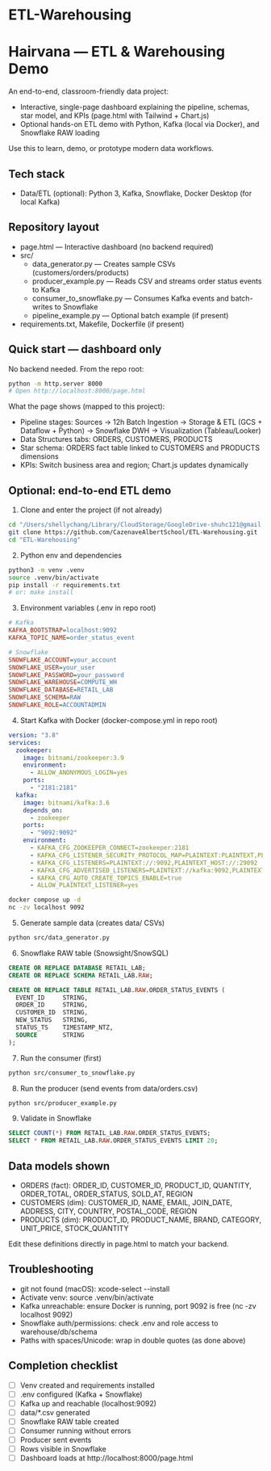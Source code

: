 # ETL-Warehousing


# Hairvana — ETL & Warehousing Demo

An end-to-end, classroom-friendly data project:

- Interactive, single-page dashboard explaining the pipeline, schemas, star model, and KPIs (page.html with Tailwind + Chart.js)
- Optional hands-on ETL demo with Python, Kafka (local via Docker), and Snowflake RAW loading

Use this to learn, demo, or prototype modern data workflows.

## Tech stack

- Data/ETL (optional): Python 3, Kafka, Snowflake, Docker Desktop (for local Kafka)

## Repository layout

- page.html — Interactive dashboard (no backend required)
- src/
  - data_generator.py — Creates sample CSVs (customers/orders/products)
  - producer_example.py — Reads CSV and streams order status events to Kafka
  - consumer_to_snowflake.py — Consumes Kafka events and batch-writes to Snowflake
  - pipeline_example.py — Optional batch example (if present)
- requirements.txt, Makefile, Dockerfile (if present)

## Quick start — dashboard only

No backend needed. From the repo root:

```bash
python -m http.server 8000
# Open http://localhost:8000/page.html
```

What the page shows (mapped to this project):

- Pipeline stages: Sources → 12h Batch Ingestion → Storage & ETL (GCS + Dataflow + Python) → Snowflake DWH → Visualization (Tableau/Looker)
- Data Structures tabs: ORDERS, CUSTOMERS, PRODUCTS
- Star schema: ORDERS fact table linked to CUSTOMERS and PRODUCTS dimensions
- KPIs: Switch business area and region; Chart.js updates dynamically

## Optional: end-to-end ETL demo

1) Clone and enter the project (if not already)

```bash
cd "/Users/shellychang/Library/CloudStorage/GoogleDrive-shuhc121@gmail.com/我的雲端硬碟/Albertschool_M2_1/as_m2-1/ETL and Warehousing"
git clone https://github.com/CazenaveAlbertSchool/ETL-Warehousing.git
cd "ETL-Warehousing"
```

2) Python env and dependencies

```bash
python3 -m venv .venv
source .venv/bin/activate
pip install -r requirements.txt
# or: make install
```

3) Environment variables (.env in repo root)

```ini
# Kafka
KAFKA_BOOTSTRAP=localhost:9092
KAFKA_TOPIC_NAME=order_status_event

# Snowflake
SNOWFLAKE_ACCOUNT=your_account
SNOWFLAKE_USER=your_user
SNOWFLAKE_PASSWORD=your_password
SNOWFLAKE_WAREHOUSE=COMPUTE_WH
SNOWFLAKE_DATABASE=RETAIL_LAB
SNOWFLAKE_SCHEMA=RAW
SNOWFLAKE_ROLE=ACCOUNTADMIN
```

4) Start Kafka with Docker (docker-compose.yml in repo root)

```yaml
version: "3.8"
services:
  zookeeper:
    image: bitnami/zookeeper:3.9
    environment:
      - ALLOW_ANONYMOUS_LOGIN=yes
    ports:
      - "2181:2181"
  kafka:
    image: bitnami/kafka:3.6
    depends_on:
      - zookeeper
    ports:
      - "9092:9092"
    environment:
      - KAFKA_CFG_ZOOKEEPER_CONNECT=zookeeper:2181
      - KAFKA_CFG_LISTENER_SECURITY_PROTOCOL_MAP=PLAINTEXT:PLAINTEXT,PLAINTEXT_HOST:PLAINTEXT
      - KAFKA_CFG_LISTENERS=PLAINTEXT://:9092,PLAINTEXT_HOST://:29092
      - KAFKA_CFG_ADVERTISED_LISTENERS=PLAINTEXT://kafka:9092,PLAINTEXT_HOST://localhost:9092
      - KAFKA_CFG_AUTO_CREATE_TOPICS_ENABLE=true
      - ALLOW_PLAINTEXT_LISTENER=yes
```

```bash
docker compose up -d
nc -zv localhost 9092
```

5) Generate sample data (creates data/ CSVs)

```bash
python src/data_generator.py
```

6) Snowflake RAW table (Snowsight/SnowSQL)

```sql
CREATE OR REPLACE DATABASE RETAIL_LAB;
CREATE OR REPLACE SCHEMA RETAIL_LAB.RAW;

CREATE OR REPLACE TABLE RETAIL_LAB.RAW.ORDER_STATUS_EVENTS (
  EVENT_ID     STRING,
  ORDER_ID     STRING,
  CUSTOMER_ID  STRING,
  NEW_STATUS   STRING,
  STATUS_TS    TIMESTAMP_NTZ,
  SOURCE       STRING
);
```

7) Run the consumer (first)

```bash
python src/consumer_to_snowflake.py
```

8) Run the producer (send events from data/orders.csv)

```bash
python src/producer_example.py
```

9) Validate in Snowflake

```sql
SELECT COUNT(*) FROM RETAIL_LAB.RAW.ORDER_STATUS_EVENTS;
SELECT * FROM RETAIL_LAB.RAW.ORDER_STATUS_EVENTS LIMIT 20;
```

## Data models shown

- ORDERS (fact): ORDER_ID, CUSTOMER_ID, PRODUCT_ID, QUANTITY, ORDER_TOTAL, ORDER_STATUS, SOLD_AT, REGION
- CUSTOMERS (dim): CUSTOMER_ID, NAME, EMAIL, JOIN_DATE, ADDRESS, CITY, COUNTRY, POSTAL_CODE, REGION
- PRODUCTS (dim): PRODUCT_ID, PRODUCT_NAME, BRAND, CATEGORY, UNIT_PRICE, STOCK_QUANTITY

Edit these definitions directly in page.html to match your backend.

## Troubleshooting

- git not found (macOS): xcode-select --install
- Activate venv: source .venv/bin/activate
- Kafka unreachable: ensure Docker is running, port 9092 is free (nc -zv localhost 9092)
- Snowflake auth/permissions: check .env and role access to warehouse/db/schema
- Paths with spaces/Unicode: wrap in double quotes (as done above)

## Completion checklist

- [ ] Venv created and requirements installed
- [ ] .env configured (Kafka + Snowflake)
- [ ] Kafka up and reachable (localhost:9092)
- [ ] data/*.csv generated
- [ ] Snowflake RAW table created
- [ ] Consumer running without errors
- [ ] Producer sent events
- [ ] Rows visible in Snowflake
- [ ] Dashboard loads at http://localhost:8000/page.html
